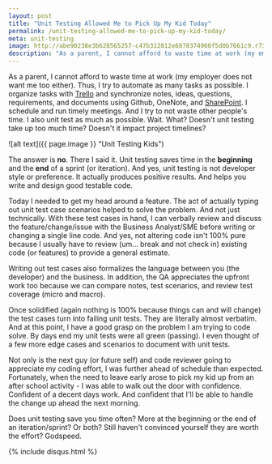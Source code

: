 ```yaml
---
layout: post
title: "Unit Testing Allowed Me to Pick Up My Kid Today"
permalink: /unit-testing-allowed-me-to-pick-up-my-kid-today/
meta: unit-testing
image: http://abe90238e3b628565257-c47b312812e6878374960f5d0b7661c9.r73.cf1.rackcdn.com/unit-testing-drive.jpg
description: "As a parent, I cannot afford to waste time at work (my employer does not want me too either).  Thus I try to automate as many tasks as possible.  I also unit test as much as possible."
---
```

As a parent, I cannot afford to waste time at work (my employer does not want me too either).  Thus, I try to automate as many tasks as possible.  I organize tasks with [Trello](http://amzn.to/1Tw1WPa) and synchronize notes, ideas, questions, requirements, and documents using Github, OneNote, and [SharePoint](http://amzn.to/1Tw1tg6).  I schedule and run timely meetings.  And I try to not waste other people's time.  I also unit test as much as possible.  Wait.  What?  Doesn't unit testing take up too much time?  Doesn't it impact project timelines?

![alt text]({{ page.image }} "Unit Testing Kids")

The answer is **no**.  There I said it.  Unit testing saves time in the **beginning** and the **end** of a sprint (or iteration).  And yes, unit testing is not developer style or preference.  It actually produces positive results.  And helps you write and design good testable code.

Today I needed to get my head around a feature.  The act of actually typing out unit test case scenarios helped to solve the problem.  And not just technically.  With these test cases in hand, I can verbally review and discuss the feature/change/issue with the Business Analyst/SME before writing or changing a single line code.  And yes, not altering code isn't 100% pure because I usually have to review (um... break and not check in) existing code (or features) to provide a general estimate.

Writing out test cases also formalizes the language between you (the developer) and the business.  In addition, the QA appreciates the upfront work too because we can compare notes, test scenarios, and review test coverage (micro and macro).

Once solidified (again nothing is 100% because things can and will change) the test cases turn into failing unit tests.  They are literally almost verbatim.  And at this point, I have a good grasp on the problem I am trying to code solve.  By days end my unit tests were all green (passing).  I even thought of a few more edge cases and scenarios to document with unit tests.

Not only is the next guy (or future self) and code reviewer going to appreciate my coding effort, I was further ahead of schedule than expected.  Fortunately, when the need to leave early arose to pick my kid up from an after school activity - I was able to walk out the door with confidence.  Confident of a decent days work.  And confident that I'll be able to handle the change up ahead the next morning.

Does unit testing save you time often?  More at the beginning or the end of an iteration/sprint?  Or both?  Still haven't convinced yourself they are worth the effort?  Godspeed.

{% include disqus.html %}